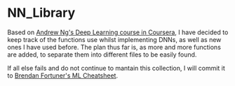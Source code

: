 # NN_Library

Based on [Andrew Ng's Deep Learning course in Coursera](https://www.coursera.org/specializations/deep-learning), I have decided to keep track of the functions use whilst implementing DNNs, as well as new ones I have used before. The plan thus far is, as more and more functions are added, to separate them into different files to be easily found. 

If all else fails and do not continue to mantain this collection, I will commit it to [Brendan Fortuner's ML Cheatsheet](http://ml-cheatsheet.readthedocs.io/en/latest/index.html).
